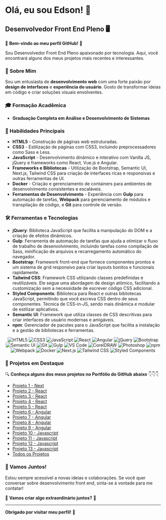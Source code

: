 # Olá, eu sou Edson! 👋

## Desenvolvedor Front End Pleno 🖥️

🌟 **Bem-vindo ao meu perfil GitHub!** 🌟

Sou Desenvolvedor Front End Pleno apaixonado por tecnologia. Aqui, você encontrará alguns dos meus projetos mais recentes e interessantes. 

### 🚀 Sobre Mim

Sou um entusiasta de **desenvolvimento web** com uma forte paixão por **design de interfaces** e **experiência do usuário**. Gosto de transformar ideias em código e criar soluções visuais envolventes.

### 🎓 Formação Acadêmica

- **Graduação Completa em Análise e Desenvolvimento de Sistemas**  

### 🔧 Habilidades Principais

- **HTML5** - Construção de páginas web estruturadas.
- **CSS3** - Estilização de páginas com CSS3, incluindo preprocessadores como Sass e Less.
- **JavaScript** - Desenvolvimento dinâmico e interativo com Vanilla JS, jQuery e frameworks como React, Vue.js e Angular.
- **Frameworks e Bibliotecas** - Utilização de Bootstrap, Semantic UI, Next.js, Tailwind CSS para criação de interfaces ricas e responsivas e outras ferramentas de UI.
- **Docker** - Criação e gerenciamento de containers para ambientes de desenvolvimento consistentes e escaláveis.
- **Ferramentas de Desenvolvimento** - Experiência com **Gulp** para automação de tarefas, **Webpack** para gerenciamento de módulos e transpilação de código, e **Git** para controle de versão.

### 🛠️ Ferramentas e Tecnologias

- **jQuery**: Biblioteca JavaScript que facilita a manipulação do DOM e a criação de efeitos dinâmicos.
- **Gulp**: Ferramenta de automação de tarefas que ajuda a otimizar o fluxo de trabalho de desenvolvimento, incluindo tarefas como compilação de Sass, minificação de arquivos e recarregamento automático do navegador.
- **Bootstrap**: Framework front-end que fornece componentes prontos e um sistema de grid responsivo para criar layouts bonitos e funcionais rapidamente.
- **Tailwind CSS**:  Framework CSS utilizando classes predefinidas e reutilizáveis. Ele segue uma abordagem de design atômico, facilitando a customização sem a necessidade de escrever código CSS adicional.
- **Styled Components**: Biblioteca para React e outras bibliotecas JavaScript, permitindo que você escreva CSS dentro de seus componentes. Técnica de CSS-in-JS, sendo mais dinâmica e modular de estilizar aplicativos.
- **Semantic UI**: Framework que utiliza classes de CSS descritivas para criar interfaces de usuário modernas e amigáveis. 
- **npm**: Gerenciador de pacotes para o JavaScript que facilita a instalação e a gestão de bibliotecas e ferramentas.

<p align="center">
  <img src="https://img.shields.io/badge/HTML5-E34F26?style=for-the-badge&logo=html5&logoColor=white" alt="HTML5" />
  <img src="https://img.shields.io/badge/CSS3-1572B6?style=for-the-badge&logo=css3&logoColor=white" alt="CSS3" />
  <img src="https://img.shields.io/badge/JavaScript-F7DF1E?style=for-the-badge&logo=javascript&logoColor=black" alt="JavaScript" />
  <img src="https://img.shields.io/badge/React-61DAFB?style=for-the-badge&logo=react&logoColor=black" alt="React" />
  <img src="https://img.shields.io/badge/Angular-DD0031?style=for-the-badge&logo=angular&logoColor=white" alt="Angular" />
  <img src="https://img.shields.io/badge/jQuery-0769AD?style=for-the-badge&logo=jquery&logoColor=white" alt="jQuery" />
  <img src="https://img.shields.io/badge/Bootstrap-7952B3?style=for-the-badge&logo=bootstrap&logoColor=white" alt="Bootstrap" />
  <img src="https://img.shields.io/badge/Semantic_UI-35B8E0?style=for-the-badge&logo=semantic-ui&logoColor=white" alt="Semantic UI" />
  <img src="https://img.shields.io/badge/Git-F05032?style=for-the-badge&logo=git&logoColor=white" alt="Git" />
  <img src="https://img.shields.io/badge/Gulp-CF4647?style=for-the-badge&logo=gulp&logoColor=white" alt="Gulp" />
  <img src="https://img.shields.io/badge/VS_Code-007ACC?style=for-the-badge&logo=visual-studio-code&logoColor=white" alt="VS Code" />
  <img src="https://img.shields.io/badge/CorelDRAW-1F9C3D?style=for-the-badge&logo=coreldraw&logoColor=white" alt="CorelDRAW" />
  <img src="https://img.shields.io/badge/Photoshop-31A8FF?style=for-the-badge&logo=adobe-photoshop&logoColor=white" alt="Photoshop" />
  <img src="https://img.shields.io/badge/npm-CB3837?style=for-the-badge&logo=npm&logoColor=white" alt="npm" />
  <img src="https://img.shields.io/badge/webpack-8DD6F9?style=for-the-badge&logo=webpack&logoColor=black" alt="Webpack" />
  <img src="https://img.shields.io/badge/Docker-2496ED?style=for-the-badge&logo=docker&logoColor=white" alt="Docker" />
  <img src="https://img.shields.io/badge/Next.js-000000?style=for-the-badge&logo=next.js&logoColor=white" alt="Next.js" />
  <img src="https://img.shields.io/badge/Tailwind_CSS-06B6D4?style=for-the-badge&logo=tailwind-css&logoColor=white" alt="Tailwind CSS" />
  <img src="https://img.shields.io/badge/Styled_Components-DB7093?style=for-the-badge&logo=styled-components&logoColor=white" alt="Styled Components" />
</p>

### 💼 Projetos em Destaque

🔍 **Conheça alguns dos meus projetos no Portfólio do GitHub abaixo** 👇👇👇

- [Projeto 1 - Next](https://github.com/Eds-FrontEnd/connect)
- [Projeto 2 - React](https://github.com/Eds-FrontEnd/dio-clone)
- [Projeto 3 - React](https://github.com/Eds-FrontEnd/radio-browser-react)
- [Projeto 4 - React](https://github.com/Eds-FrontEnd/react-weather-forecast)
- [Projeto 5 - React](https://github.com/Eds-FrontEnd/reactjs-movieapp)
- [Projeto 6 - Angular](https://github.com/Eds-FrontEnd/fashion-stories)
- [Projeto 7 - Angular](https://github.com/Eds-FrontEnd/omnichannel-beconnect)
- [Projeto 8 - Angular](https://github.com/Eds-FrontEnd/angular-blog)
- [Projeto 9 - Angular](https://github.com/Eds-FrontEnd/angular-quizz)
- [Projeto 10 - Javascript](https://github.com/Eds-FrontEnd/hurbvibe-shoes)
- [Projeto 11 - Javascript](https://github.com/Eds-FrontEnd/site-lavagem-automotiva)
- [Projeto 12 - Javascript](https://github.com/Eds-FrontEnd/fishing-day)
- [Projeto 13 - Javascript](https://github.com/Eds-FrontEnd/buscapet)
- [Todos os Projetos](https://github.com/Eds-FrontEnd?tab=repositories)

### 🤝 Vamos Juntos!

Estou sempre acessível a novas ideias e colaborações. Se você quer conversar sobre desenvolvimento front end, sinta-se à vontade para me contatar!

🚀 **Vamos criar algo extraordinário juntos?** 🚀

---

**Obrigado por visitar meu perfil!** 🙌
